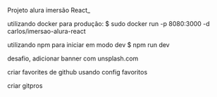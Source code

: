 Projeto alura imersão React_

utilizando docker para produção:
$ sudo docker run -p 8080:3000 -d carlos/imersao-alura-react

utilizando npm para iniciar em modo dev
$ npm run dev



desafio, adicionar banner com unsplash.com

criar favorites de github usando config favoritos

criar gitpros

